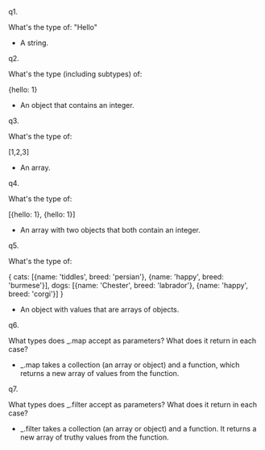 q1.

What's the type of: "Hello"

- A string.

q2.

What's the type (including subtypes) of:

{hello: 1}

- An object that contains an integer.

q3.

What's the type of:

[1,2,3]

- An array.

q4.

What's the type of:

[{hello: 1}, {hello: 1}]

- An array with two objects that both contain an integer.

q5.

What's the type of:

{
  cats: [{name: 'tiddles', breed: 'persian'}, {name: 'happy', breed: 'burmese'}],
  dogs: [{name: 'Chester', breed: 'labrador'}, {name: 'happy', breed: 'corgi'}]
}

- An object with values that are arrays of objects.

q6.

What types does _.map accept as parameters? What does it return in each case?

- _.map takes a collection (an array or object) and a function, which returns a new array of values from the function.


q7.

What types does _.filter accept as parameters? What does it return in each case?
- _.filter takes a collection (an array or object) and a function. It returns a new array of truthy values from the function.

